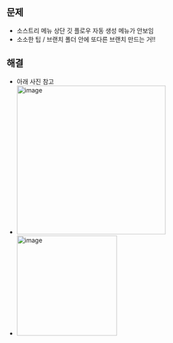 ## 문제
- 소스트리 메뉴 상단 깃 플로우 자동 생성 메뉴가 안보임 
- 소소한 팁 / 브랜치 폴더 안에 또다른 브랜치 만드는 거!!

## 해결
- 아래 사진 참고
- <img width="342" alt="image" src="https://user-images.githubusercontent.com/61215550/183811640-55d25455-95fc-4af0-8381-c432a2ab11e8.png">
- <img width="230" alt="image" src="https://user-images.githubusercontent.com/61215550/183811852-0aa90df2-433a-4e58-bb82-7272b4cc6eb7.png">
